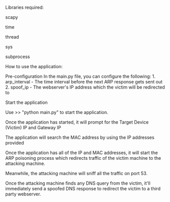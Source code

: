 Libraries required:

scapy

time

thread

sys

subprocess




How to use the application:

Pre-configuration
In the main.py file, you can configure the following:
	1. arp_interval - The time interval before the next ARP response gets sent out
	2. spoof_ip - The webserver's IP address which the victim will be redirected to


Start the application 

Use >> "python main.py" to start the application.

Once the application has started, it will prompt for the Target Device (Victim) IP and Gateway IP

The application will search the MAC address by using the IP addresses provided

Once the application has all of the IP and MAC addresses, it will start the ARP poisoning process which redirects traffic of the victim machine to the attacking machine.

Meanwhile, the attacking machine will sniff all the traffic on port 53.

Once the attacking machine finds any DNS query from the victim, it'll immediately send a spoofed DNS response to redirect the victim to a third party webserver. 
